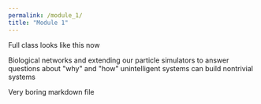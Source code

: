 ```yaml
---
permalink: /module_1/
title: "Module 1"
---
```


Full class looks like this now

Biological networks and extending our particle simulators to answer questions about "why" and "how" unintelligent systems can build nontrivial systems

Very boring markdown file
